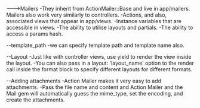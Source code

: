 --->Mailers
-They inherit from ActionMailer::Base and live in app/mailers. Mailers also work very similarly to controllers.
-Actions, and also, associated views that appear in app/views.
-Instance variables that are accessible in views.
-The ability to utilise layouts and partials.
-The ability to access a params hash.

--template_path
-we can specify template path and template name also.

--Layout
-Just like with controller views, use yield to render the view inside the layout.
-You can also pass in a layout: 'layout_name' option to the render call inside the format block to specify different layouts for different formats.

--Adding attachments
-Action Mailer makes it very easy to add attachments.
-Pass the file name and content and Action Mailer and the Mail gem will automatically guess the mime_type, set the encoding, and create the attachments.